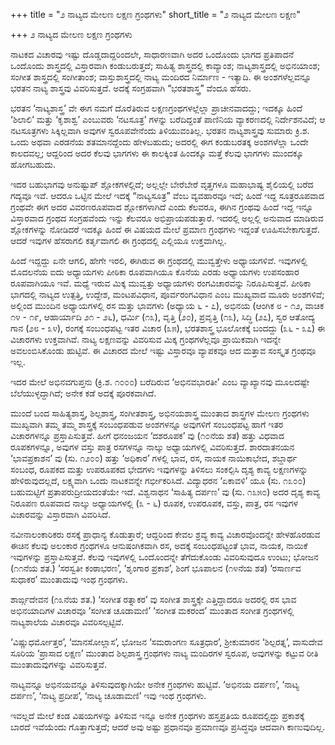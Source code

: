 +++
title = "೨ ನಾಟ್ಯದ ಮೇಲಣ ಲಕ್ಷಣ ಗ್ರಂಥಗಳು"
short_title = "೨ ನಾಟ್ಯದ ಮೇಲಣ ಲಕ್ಷಣ"

+++
೨ ನಾಟ್ಯದ ಮೇಲಣ ಲಕ್ಷಣ ಗ್ರಂಥಗಳು



ನಾಟಕದ ವಿಚಾರವು ಇಷ್ಟು ದೊಡ್ಡದಾದ್ದರಿಂದಲೇ, ಸಾಧಾರಣವಾಗಿ ಅದರ ಒಂದೊಂದು ಭಾಗದ ಪ್ರತಿಪಾದನೆ ಒಂದೊಂದು ಶಾಸ್ತ್ರದಲ್ಲಿ ವಿಸ್ತಾರವಾಗಿ ಕಂಡುಬರುತ್ತದೆ; ಸಾಹಿತ್ಯ ಶಾಸ್ತ್ರದಲ್ಲಿ ಕಾವ್ಯಾಂಶ; ನಾಟ್ಯಶಾಸ್ತ್ರದಲ್ಲಿ ಅಭಿನಯಾಂಶ; ಸಂಗೀತ ಶಾಸ್ತ್ರದಲ್ಲಿ ಸಂಗೀತಾಂಶ; ವಾಸ್ತುಶಾಸ್ತ್ರದಲ್ಲಿ ನಾಟ್ಯ ಮಂದಿರದ ನಿರ್ಮಾಣ - ಇತ್ಯಾದಿ. ಈ ಅಂಶಗಳೆಲ್ಲವನ್ನೂ ಭರತನ ನಾಟ್ಯ ಶಾಸ್ತ್ರವು ವಿವರಿಸುತ್ತದೆ. ಅದಕ್ಕೆ ಸಂಗ್ರಹವಾಗಿ “ಭರತಶಾಸ್ತ್ರ” ವೆಂದೂ ಹೆಸರು.

ಭರತನ ‘ನಾಟ್ಯಶಾಸ್ತ್ರ’ ವೇ ಈಗ ನಮಗೆ ದೊರೆತಿರುವ ಲಕ್ಷಣಗ್ರಂಥಗಳಲ್ಲೆಲ್ಲಾ ಪ್ರಾಚೀನವಾದದ್ದು; ಇದಕ್ಕೂ ಹಿಂದೆ ‘ಶಿಲಾಲಿ’ ಮತ್ತು ‘ಕೃಶಾಶ್ವ’ ಎಂಬುವರು ‘ನಟಸೂತ್ರ’ ಗಳನ್ನು ಬರೆದಿದ್ದಂತೆ ಪಾಣಿನಿಯ ವ್ಯಾಕರಣದಲ್ಲಿ ನಿರ್ದೇಶನವಿದೆ; ಆ ನಟಸೂತ್ರಗಳು ಸಿಕ್ಕಿಲ್ಲವಾಗಿ ಅವುಗಳ ಸ್ವರೂಪವೇನೆಂದು ತಿಳಿಯುವಂತಿಲ್ಲ. ಭರತನ ನಾಟ್ಯಶಾಸ್ತ್ರವು ಸುಮಾರು ಕ್ರಿ.ಶ. ಒಂದು ಅಥವಾ ಎರಡನೆಯ ಶತಮಾನದ್ದೆಂದು ಹೇಳಬಹುದು; ಅದರಲ್ಲಿ ಈಗ ಕಂಡುಬರತಕ್ಕ ಅಂಶಗಳೆಲ್ಲಾ ಒಂದೇ ಕಾಲದವಲ್ಲ; ಆದ್ದರಿಂದ ಅದರ ಕೆಲವು ಭಾಗಗಳು ಈ ಕಾಲಕ್ಕಿಂತ ಹಿಂದಕ್ಕೂ ಮತ್ತೆ ಕೆಲವು ಭಾಗಗಳು ಮುಂದಕ್ಕೂ ಹೋಗಬಹುದು.

ಇದರ ಬಹುಭಾಗವು ಅನುಷ್ಟುಪ್ ಶ್ಲೋಕಗಳಲ್ಲಿದೆ; ಅಲ್ಲಲ್ಲೇ ಬೇರೆಬೇರೆ ವೃತ್ತಗಳೂ ಮಹಾಭಾಷ್ಯ ಶೈಲಿಯಲ್ಲಿ ಬರೆದ ಗದ್ಯವೂ ಇವೆ. ಆದರೂ ಒಟ್ಟಿನ ಮೇಲೆ ಇದಕ್ಕೆ “ನಾಟ್ಯಸೂತ್ರ” ವೆಂಬ ವ್ಯವಹಾರವೂ ಇದೆ; ಹಿಂದೆ ಇದ್ದ ಸೂತ್ರರೂಪವಾದ ಗ್ರಂಥವೇ ಈಗ ಅದರ ವಿವರಣರೂಪವಾದ ಶ್ಲೋಕಗಳಾಗಿದೆ ಎಂದು ಕೆಲವರೂ, ಈಗಿನ ಗ್ರಂಥವು ಹಿಂದೆ ಇದ್ದ ಇನ್ನೂ ವಿಸ್ತಾರವಾದ ಗ್ರಂಥದ ಸಂಗ್ರಹವೆಂದು ಇನ್ನು ಕೆಲವರೂ ಅಭಿಪ್ರಾಯಪಡುತ್ತಾರೆ. ಇದರಲ್ಲಿ ಅಲ್ಲಲ್ಲಿ ಅನುವಾದ ಮಾಡಿರುವ ಶ್ಲೋಕಗಳನ್ನು ನೋಡಿದರೆ ಇದಕ್ಕೂ ಹಿಂದೆ ಈ ವಿಷಯದ ಮೇಲೆ ಪ್ರಮಾಣ ಗ್ರಂಥಗಳು ಇದ್ದಂತೆ ಊಹಿಸಬೇಕಾಗುತ್ತದೆ. ಆದರೆ ಇವುಗಳ ಹೆಸರಾಗಲಿ ಕರ್ತೃವಾಗಲಿ ಈ ಗ್ರಂಥದಲ್ಲಿ ಎಲ್ಲಿಯೂ ಉಕ್ತವಾಗಿಲ್ಲ.

ಹಿಂದೆ ಇದ್ದದ್ದು ಏನೇ ಆಗಲಿ, ಹೇಗೇ ಇರಲಿ, ಈಗಿರುವ ಈ ಗ್ರಂಥದಲ್ಲಿ ಮುವ್ವತ್ತೇಳು ಅಧ್ಯಾಯಗಳಿವೆ. ಇವುಗಳಲ್ಲಿ ಮೊದಲನೆಯ ಐದು ಅಧ್ಯಾಯಗಳು ಪೀಠಿಕಾ ರೂಪವಾಗಿಯೂ ಕೊನೆಯ ಎರಡು ಅಧ್ಯಾಯಗಳು ಉಪಸಂಹಾರ ರೂಪವಾಗಿಯೂ ಇವೆ. ಮಧ್ಯೆ ಇರುವ ಮಿಕ್ಕ ಮುವ್ವತ್ತು ಅಧ್ಯಾಯಗಳು ರಂಗವಿಚಾರವನ್ನು ನಿರೂಪಿಸುತ್ತವೆ. ಪೀಠಿಕಾ ಭಾಗದಲ್ಲಿ ನಾಟ್ಯದ ಉತ್ಪತ್ತಿ, ಉದ್ದೇಶ, ಮಂಟಪವಿಧಾನ, ಪೂರ್ವರಂಗವಿಧಾನ ಎಂಬ ಮುಖ್ಯವಾದ ಮೂರು ಅಂಶಗಳಿವೆ; ಅಲ್ಲಿಂದ ಮುಂದಿನ ಅಧ್ಯಾಯಗಳಲ್ಲಿ ರಸ ಮತ್ತು ಭಾವಗಳು (ಅಧ್ಯಾಯ ೬ - ೭), ಅಭಿನಯ (ಆಂಗಿಕ ೮ - ೧೨, ವಾಚಿಕ ೧೪ - ೧೯, ಆಹಾರ್ಯಾದಿ ೨೧ - ೨೬), ಧರ್ಮಿ (೧೩), ವೃತ್ತಿ (೨೦), ಪ್ರವೃತ್ತಿ (೧೩), ಸಿದ್ಧಿ (೨೭), ಸ್ವರ ಆತೋದ್ಯ ಗಾನ (೨೮ - ೩೪), ರಂಗಕ್ಕೆ ಸಂಬಂಧಪಟ್ಟ ಇತರ ವಿಚಾರ (೩೫), ಭರತಶಾಸ್ತ್ರ ಭೂಲೋಕಕ್ಕೆ ಬಂದದ್ದು (೩೬ - ೩೭) ಈ ವಿಚಾರಗಳು ಉಕ್ತವಾಗಿವೆ. ನಾಟ್ಯ ಲಕ್ಷಣವನ್ನು ವಿವರಿಸುವ ಮಿಕ್ಕ ಗ್ರಂಥಗಳೆಲ್ಲವೂ ಪ್ರಾಯಿಕವಾಗಿ ಇದನ್ನೇ ಅವಲಂಬಿಸಿಕೊಂಡು ಹುಟ್ಟಿವೆ. ಈ ವಿಚಾರದ ಮೇಲೆ ಇಷ್ಟು ವಿಸ್ತಾರವೂ ವ್ಯಾಪಕವೂ ಆದ ಮತ್ತಾವ ಸಂಸ್ಕೃತ ಗ್ರಂಥವೂ ಇಲ್ಲ.

ಇದರ ಮೇಲೆ ಅಭಿನವಗುಪ್ತನು (ಕ್ರಿ.ಶ. ೧೦೦೦) ಬರೆದಿರುವ ‘ಅಭಿನವಭಾರತೀ’ ಎಂಬ ವ್ಯಾಖ್ಯಾನವು ಮೂಲದಷ್ಟೇ ಬೆಲೆಯುಳ್ಳದ್ದಾಗಿದೆ; ಅನೇಕ ಕಡೆ ಅದಕ್ಕೆ ಪೂರಕವಾಗಿದೆ.

ಮುಂದೆ ಬಂದ ಸಾಹಿತ್ಯಶಾಸ್ತ್ರ, ಶಿಲ್ಪಶಾಸ್ತ್ರ, ಸಂಗೀತಶಾಸ್ತ್ರ, ಅಭಿನಯಶಾಸ್ತ್ರ ಮುಂತಾದ ಶಾಸ್ತ್ರಗಳ ಮೇಲಣ ಗ್ರಂಥಗಳು ಮುಖ್ಯವಾಗಿ ತಮ್ಮ ತಮ್ಮ ಶಾಸ್ತ್ರಕ್ಕೆ ಸಂಬಂಧಪಡುವ ಅಂಶಗಳನ್ನೂ ಅವುಗಳಿಗೆ ಸಂಬಂಧಪಟ್ಟ ಹಾಗೆ ಇತರ ವಿಚಾರಗಳನ್ನೂ ಪ್ರಸ್ತಾಪಿಸುತ್ತವೆ. ಹೀಗೆ ಧನಂಜಯನ ‘ದಶರೂಪಕ’ ವು (೧೦ನೆಯ ಶತ) ಹತ್ತು ವಿಧವಾದ ರೂಪಕಗಳನ್ನೂ, ಅವುಗಳ ವಸ್ತು ಪಾತ್ರ ರಸಗಳನ್ನೂ ನಾಲ್ಕು ಅಧ್ಯಾಯಗಳಲ್ಲಿ ವಿವರಿಸುತ್ತದೆ. ಶಾರದಾತನಯನ ‘ಭಾವಪ್ರಕಾಶನ’ ವು (ಸು. ೧೨೦೦) ಹತ್ತು ‘ಅಧಿಕಾರ’ ಗಳಲ್ಲಿ ಭಾವ, ರಸ, ನಾಯಕ ನಾಯಿಕಾಭೇದ, ಶಬ್ದಾರ್ಥ ಸಂಬಂಧ, ರೂಪಕದ ಮತ್ತು ಉಪರೂಪಕದ ಭೇದಗಳು ಇವುಗಳನ್ನು ತಿಳಿಸಲು ಸಂಕಲ್ಪಿಸಿ ದೃಶ್ಯ ಕಾವ್ಯ ಲಕ್ಷಣಗಳನ್ನು ಹೇಳಿರುವುದಲ್ಲದೆ, ಲಕ್ಷ್ಯವಾಗಿ ಒಂದು ನಾಟಕವನ್ನೇ ಗರ್ಭೀಕರಿಸಿದೆ. ವಿದ್ಯಾಧರನ ‘ಏಕಾವಳಿ’ ಯೂ (ಸು. ೧೩೦೦) ಬಹುಮಟ್ಟಿಗೆ ಪ್ರತಾಪರುದ್ರೀಯದಂತೆಯೇ ಇದೆ. ವಿಶ್ವನಾಥನ ‘ಸಾಹಿತ್ಯ ದರ್ಪಣ’ ವು (ಸು. ೧೩೫೦) ಅದರ ದೃಶ್ಯ ಕಾವ್ಯ ನಿರೂಪಣ ರೂಪವಾದ ನಾಲ್ಕು ಅಧ್ಯಾಯಗಳಲ್ಲಿ (೩ - ೬) ರೂಪಕ, ಉಪರೂಪಕ, ವಸ್ತು, ಪಾತ್ರ, ರಸ ಇವುಗಳ ವಿಚಾರವನ್ನು ವಿಸ್ತಾರವಾಗಿ ವಿವರಿಸಿದೆ.

ನವೀನಾಲಂಕಾರಿಕರು ರಸಕ್ಕೆ ಪ್ರಾಧಾನ್ಯ ಕೊಡುತ್ತಾರೆ; ಆದ್ದರಿಂದ ಕೇವಲ ಶ್ರವ್ಯ ಕಾವ್ಯ ವಿಚಾರವೊಂದನ್ನೇ ಹೇಳಹೊರಡುವ ಈಚಿನ ಕೆಲವು ಅಲಂಕಾರ ಗ್ರಂಥಗಳೂ ಆನುಷಂಗಿಕವಾಗಿ ರಸ, ಅದಕ್ಕೆ ಸಂಬಂಧಪಟ್ಟಂತೆ ಭಾವ, ನಾಯಕ, ನಾಯಿಕೆ ಇವುಗಳನ್ನು ಪ್ರಸ್ತಾಪಿಸುತ್ತವೆ. ಕೆಲವು ಇವುಗಳಲ್ಲಿ ಒಂದೊಂದನ್ನೇ ತೆಗೆದುಕೊಂಡು ವಿವರಿಸುವುದೂ ಉಂಟು; ಭೋಜನ (೧೧ನೆಯ ಶತ.) ‘ಸರಸ್ವತೀ ಕಂಠಾಭರಣ’, ‘ಶೃಂಗಾರ ಪ್ರಕಾಶ’, ಶಿಂಗೆ ಭೂಪಾಲನ (೧೪ನೆಯ ಶತ) ‘ರಸಾರ್ಣವ ಸುಧಾಕರ’ ಮುಂತಾದುವು ಇಂಥ ಗ್ರಂಥಗಳು.

ಶಾರ್ಙ್ಗದೇವನ (೧೩ನೆಯ ಶತ.) ‘ಸಂಗೀತ ರತ್ನಾಕರ’ ವು ಸಂಗೀತ ಶಾಸ್ತ್ರಕ್ಕೇ ಎತ್ತಿದ್ದಾದರೂ ಅದರಲ್ಲಿ ರಸ ಭಾವ ಅಭಿನಯಾದಿಗಳ ವಿಚಾರವೂ ‘ಸಂಗೀತ ಚೂಡಾಮಣಿ’ ‘ಸಂಗೀತ ಮಕರಂದ’ ಮುಂತಾದ ಸಂಗೀತ ಗ್ರಂಥಗಳಲ್ಲಿ ನಾಟ್ಯಶಾಲೆಯ ವಿಚಾರವೂ ವಿವರಿಸಲ್ಪಟ್ಟಿವೆ.

‘ವಿಷ್ಣುಧರ್ಮೋತ್ತರ’, ‘ಮಾನಸೋಲ್ಲಾಸ’, ಭೋಜನ ‘ಸಮರಾಂಗಣ ಸೂತ್ರಧಾರ’, ಶ್ರೀಕುಮಾರನ ‘ಶಿಲ್ಪರತ್ನ’, ವಾಸುದೇವ ಸೂರಿಯ ‘ಪ್ರಾಸಾದ ಲಕ್ಷಣ’ ಮುಂತಾದ ಶಿಲ್ಪಶಾಸ್ತ್ರ ಗ್ರಂಥಗಳು ನಾಟ್ಯ ಮಂದಿರಗಳ ಸ್ವರೂಪ, ಅವುಗಳನ್ನು ಕಟ್ಟುವ ರೀತಿ ಮುಂತಾದುವುಗಳನ್ನು ವಿವರಿಸುತ್ತವೆ.

ನಾಟ್ಯವನ್ನೂ ಅಭಿನಯವನ್ನೂ ತಿಳಿಸುವುದಕ್ಕಾಗಿಯೇ ಅನೇಕ ಗ್ರಂಥಗಳು ಹುಟ್ಟಿವೆ. ‘ಅಭಿನಯ ದರ್ಪಣ’, ‘ನಾಟ್ಯ ದರ್ಪಣ’, ‘ನಾಟ್ಯ ಪ್ರದೀಪ’, ‘ನಾಟ್ಯ ಚೂಡಾಮಣಿ’ ಇವು ಇಂಥ ಗ್ರಂಥಗಳು.

ಇವಲ್ಲದೆ ಮೇಲೆ ಕಂಡ ವಿಷಯಗಳನ್ನು ತಿಳಿಸುವ ಇನ್ನೂ ಅನೇಕ ಗ್ರಂಥಗಳು ಹಸ್ತಪ್ರತಿಯ ರೂಪದಲ್ಲಿದ್ದು ಪ್ರಕಾಶಕ್ಕೆ ಬಾರದೆ ಇವೆಯೆಂದು ಗೊತ್ತಾಗುತ್ತದೆ; ಆದರೆ ಅವು ಅಷ್ಟು ಪ್ರಧಾನವೂ ಪ್ರಮಾಣವೂ ಪ್ರಸಿದ್ಧವೂ ಆದವಾಗಿ ಕಾಣುವುದಿಲ್ಲ.

